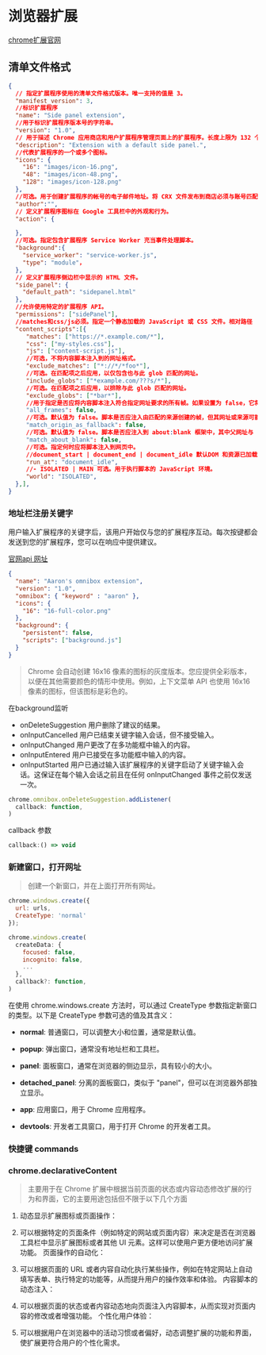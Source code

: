 # 浏览器扩展

[chrome扩展官网](https://developer.chrome.com/docs/extensions?hl=zh-cn)

## 清单文件格式
```json
{
  // 指定扩展程序使用的清单文件格式版本。唯一支持的值是 3。
  "manifest_version": 3, 
  //标识扩展程序
  "name": "Side panel extension", 
  //用于标识扩展程序版本号的字符串。
  "version": "1.0",  
  // 用于描述 Chrome 应用商店和用户扩展程序管理页面上的扩展程序。长度上限为 132 个字符。
  "description": "Extension with a default side panel.", 
  //代表扩展程序的一个或多个图标。
  "icons": {  
    "16": "images/icon-16.png",
    "48": "images/icon-48.png",
    "128": "images/icon-128.png"
  },
  //可选。用于创建扩展程序的帐号的电子邮件地址。将 CRX 文件发布到商店必须与账号匹配。
  "author":"", 
  // 定义扩展程序图标在 Google 工具栏中的外观和行为。
  "action": { 

  },
  //可选。指定包含扩展程序 Service Worker 充当事件处理脚本。
  "background":{ 
    "service_worker": "service-worker.js",
    "type": "module"，
  },
  // 定义扩展程序侧边栏中显示的 HTML 文件。
  "side_panel": { 
    "default_path": "sidepanel.html"
  },
  //允许使用特定的扩展程序 API。
  "permissions": ["sidePanel"], 
  //matches和css/js必须。指定一个静态加载的 JavaScript 或 CSS 文件。相对路径
  "content_scripts":[{
     "matches": ["https://*.example.com/*"],
     "css": ["my-styles.css"],
     "js": ["content-script.js"],
     //可选，不将内容脚本注入到的网址格式。
     "exclude_matches": ["*://*/*foo*"], 
     //可选。在匹配项之后应用，以仅包含也与此 glob 匹配的网址。
     "include_globs": ["*example.com/???s/*"],
     //可选。在匹配项之后应用，以排除与此 glob 匹配的网址。
     "exclude_globs": ["*bar*"], 
     //用于指定是否应将内容脚本注入符合指定网址要求的所有帧。如果设置为 false，它将仅注入到最顶层的帧。它可以与 "match_about_blank" 搭配使用，注入到 about:blank 帧中。
     "all_frames": false,
     //可选。默认值为 false。脚本是否应注入由匹配的来源创建的帧，但其网址或来源可能与模式不直接匹配。其中包括具有不同架构的帧，例如 about:、data:、blob: 和 filesystem:。
     "match_origin_as_fallback": false,
     //可选。默认值为 false。脚本是否应注入到 about:blank 框架中，其中父网址与 "matches" 中声明的某个格式匹配。
     "match_about_blank": false,
     //可选。指定何时应将脚本注入到网页中。
     //document_start | document_end | document_idle 默认DOM 和资源已加载完毕。
     "run_at": "document_idle",
     //- ISOLATED | MAIN 可选。用于执行脚本的 JavaScript 环境。
     "world": "ISOLATED",
  },], 
}
```


### 地址栏注册关键字

用户输入扩展程序的关键字后，该用户开始仅与您的扩展程序互动。每次按键都会发送到您的扩展程序，您可以在响应中提供建议。

[官网api 网址](https://developer.chrome.com/docs/extensions/reference/api/omnibox?hl=zh-cn)

```json
{
  "name": "Aaron's omnibox extension",
  "version": "1.0",
  "omnibox": { "keyword" : "aaron" },
  "icons": {
    "16": "16-full-color.png"
  },
  "background": {
    "persistent": false,
    "scripts": ["background.js"]
  }
}
```
>Chrome 会自动创建 16x16 像素的图标的灰度版本。您应提供全彩版本，以便在其他需要颜色的情形中使用。例如，上下文菜单 API 也使用 16x16 像素的图标，但该图标是彩色的。

在background监听
- onDeleteSuggestion 用户删除了建议的结果。
- onInputCancelled 用户已结束关键字输入会话，但不接受输入。
- onInputChanged 用户更改了在多功能框中输入的内容。
- onInputEntered 用户已接受在多功能框中输入的内容。
- onInputStarted 用户已通过输入该扩展程序的关键字启动了关键字输入会话。这保证在每个输入会话之前且在任何 onInputChanged 事件之前仅发送一次。
 
```js
chrome.omnibox.onDeleteSuggestion.addListener(
  callback: function,
)
```
callback 参数
```js
callback:() => void
```



### 新建窗口，打开网址
>创建一个新窗口，并在上面打开所有网址。
```js
chrome.windows.create({ 
  url: urls, 
  CreateType: 'normal' 
});

chrome.windows.create(
  createData: {
    focused: false, 
    incognito: false, 
    ...
  },
  callback?: function,
)
```

在使用 chrome.windows.create 方法时，可以通过 CreateType 参数指定新窗口的类型。以下是 CreateType 参数可选的值及其含义：

- **normal**: 普通窗口，可以调整大小和位置，通常是默认值。

- **popup**: 弹出窗口，通常没有地址栏和工具栏。

- **panel**: 面板窗口，通常在浏览器的侧边显示，具有较小的大小。

- **detached_panel**: 分离的面板窗口，类似于 "panel"，但可以在浏览器外部独立显示。

- **app**: 应用窗口，用于 Chrome 应用程序。

- **devtools**: 开发者工具窗口，用于打开 Chrome 的开发者工具。

### 快捷键 commands

### chrome.declarativeContent
> 主要用于在 Chrome 扩展中根据当前页面的状态或内容动态修改扩展的行为和界面，它的主要用途包括但不限于以下几个方面

1. 动态显示扩展图标或页面操作：

2. 可以根据特定的页面条件（例如特定的网站或页面内容）来决定是否在浏览器工具栏中显示扩展图标或者其他 UI 元素。这样可以使用户更方便地访问扩展功能。
页面操作的自动化：

3. 可以根据页面的 URL 或者内容自动化执行某些操作，例如在特定网站上自动填写表单、执行特定的功能等，从而提升用户的操作效率和体验。
内容脚本的动态注入：

4. 可以根据页面的状态或者内容动态地向页面注入内容脚本，从而实现对页面内容的修改或者增强功能。
个性化用户体验：

5. 可以根据用户在浏览器中的活动习惯或者偏好，动态调整扩展的功能和界面，使扩展更符合用户的个性化需求。